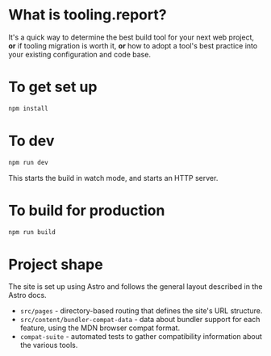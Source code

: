 # What is tooling.report?

It's a quick way to determine the best build tool for your next web project, **or** if tooling migration is worth it, **or** how to adopt a tool's best practice into your existing configuration and code base.

# To get set up

```sh
npm install
```

# To dev

```sh
npm run dev
```

This starts the build in watch mode, and starts an HTTP server.

# To build for production

```sh
npm run build
```

# Project shape

The site is set up using Astro and follows the general layout described in the Astro docs.

- `src/pages` - directory-based routing that defines the site's URL structure.
- `src/content/bundler-compat-data` - data about bundler support for each feature, using the MDN browser compat format.
- `compat-suite` - automated tests to gather compatibility information about the various tools.
